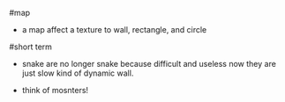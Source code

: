 #map

* a map affect a texture to wall, rectangle, and circle

#short term

* snake are no longer snake because difficult and useless
  now they are just slow kind of dynamic wall.

* think of mosnters!
